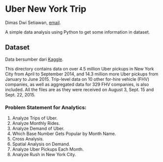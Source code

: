 # Uber New York Trip

Dimas Dwi Setiawan, [email](mailto:s.dimasdwi@gmail.com).

A simple data analysis using Python to get some information in dataset.

## Dataset
Data bersumber dari [Kaggle](https://www.kaggle.com/fivethirtyeight/uber-pickups-in-new-york-city).

This directory contains data on over 4.5 million Uber pickups in New York City from April to September 2014, and 14.3 million more Uber pickups from January to June 2015. Trip-level data on 10 other for-hire vehicle (FHV) companies, as well as aggregated data for 329 FHV companies, is also included. All the files are as they were received on August 3, Sept. 15 and Sept. 22, 2015.

### Problem Statement for Analytics:

1.	Analyze Trips of Uber.
2.	Analyze Monthly Rides.
3.	Analyze Demand of Uber.
4.	Which Base Number Gets Popular by Month Name.
5.	Cross Analysis.
6.	Spatial Analysis on Demand.
7.	Analyze Uber Pickups Each Month.
8.	Analyze Rush in New York City.
